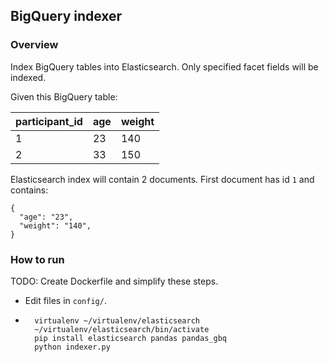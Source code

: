 ## BigQuery indexer

### Overview
Index BigQuery tables into Elasticsearch. Only specified facet fields will be indexed.

Given this BigQuery table:

  participant_id | age | weight
  --- | --- |---
  1 | 23 | 140
  2 | 33 | 150

Elasticsearch index will contain 2 documents. First document has id `1` and contains:

	{
	  "age": "23",
	  "weight": "140",
	}

### How to run
TODO: Create Dockerfile and simplify these steps.
* Edit files in `config/`.
* ```
    virtualenv ~/virtualenv/elasticsearch
    ~/virtualenv/elasticsearch/bin/activate
    pip install elasticsearch pandas pandas_gbq
    python indexer.py
   ```
